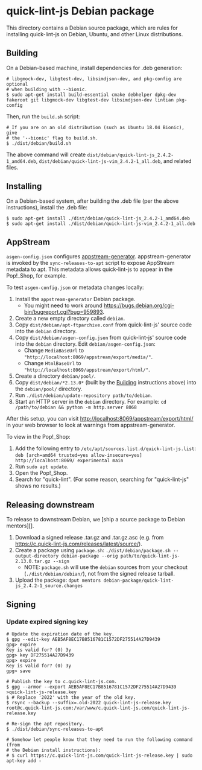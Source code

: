 # quick-lint-js Debian package

This directory contains a Debian source package, which are rules for installing
quick-lint-js on Debian, Ubuntu, and other Linux distributions.

## Building

On a Debian-based machine, install dependencies for .deb generation:

    # libgmock-dev, libgtest-dev, libsimdjson-dev, and pkg-config are optional
    # when building with --bionic.
    $ sudo apt-get install build-essential cmake debhelper dpkg-dev fakeroot git libgmock-dev libgtest-dev libsimdjson-dev lintian pkg-config

Then, run the `build.sh` script:

    # If you are on an old distribution (such as Ubuntu 18.04 Bionic), give
    # the '--bionic' flag to build.sh.
    $ ./dist/debian/build.sh

The above command will create `dist/debian/quick-lint-js_2.4.2-1_amd64.deb`,
`dist/debian/quick-lint-js-vim_2.4.2-1_all.deb`, and related files.

## Installing

On a Debian-based system, after building the .deb file (per the above
instructions), install the .deb file:

    $ sudo apt-get install ./dist/debian/quick-lint-js_2.4.2-1_amd64.deb
    $ sudo apt-get install ./dist/debian/quick-lint-js-vim_2.4.2-1_all.deb

## AppStream

`asgen-config.json` configures [appstream-generator][]. appstream-generator is
invoked by the `sync-releases-to-apt` script to expose AppStream metadata to
apt. This metadata allows quick-lint-js to appear in the Pop!\_Shop, for
example.

To test `asgen-config.json` or metadata changes locally:

1. Install the `appstream-generator` Debian package.
   * You might need to work around
     <https://bugs.debian.org/cgi-bin/bugreport.cgi?bug=959893>.
2. Create a new empty directory called `debian`.
3. Copy `dist/debian/apt-ftparchive.conf` from quick-lint-js' source code into
   the `debian` directory.
4. Copy `dist/debian/asgen-config.json` from quick-lint-js' source code into the
   `debian` directory. Edit `debian/asgen-config.json`:
   * Change `MediaBaseUrl` to `"http://localhost:8069/appstream/export/media/"`.
   * Change `HtmlBaseUrl` to `"http://localhost:8069/appstream/export/html/"`.
5. Create a directory `debian/pool/`.
6. Copy `dist/debian/*2.13.0*` (built by the [Building](#Building) instructions
   above) into the `debian/pool/` directory.
7. Run `./dist/debian/update-repository path/to/debian`.
8. Start an HTTP server in the `debian` directory. For example:
    `cd /path/to/debian && python -m http.server 8068`

After this setup, you can visit <http://localhost:8069/appstream/export/html/>
in your web browser to look at warnings from appstream-generator.

To view in the Pop!\_Shop:

1. Add the following entry to `/etc/apt/sources.list.d/quick-lint-js.list`:
   `deb [arch=amd64 trusted=yes allow-insecure=yes] http://localhost:8069/ experimental main`
2. Run `sudo apt update`.
3. Open the Pop!\_Shop.
4. Search for "quick-lint". (For some reason, searching for "quick-lint-js"
   shows no results.)

## Releasing downstream

To release to downstream Debian, we [ship a source package to Debian mentors][].

1. Download a signed release .tar.gz and .tar.gz.asc (e.g. from
   <https://c.quick-lint-js.com/releases/latest/source/>).
2. Create a package using `package.sh`:
   `./dist/debian/package.sh --output-directory debian-package --orig path/to/quick-lint-js-2.13.0.tar.gz --sign`
   * NOTE: `package.sh` will use the `debian` sources from your checkout
     (`./dist/debian/debian/`), not from the signed release tarball.
3. Upload the package: `dput mentors debian-package/quick-lint-js_2.4.2-1_source.changes`

## Signing

### Update expired signing key

    # Update the expiration date of the key.
    $ gpg --edit-key AEB5AF8EC17B8516781C1572DF275514A27D9439
    gpg> expire
    Key is valid for? (0) 3y
    gpg> key DF275514A27D9439
    gpg> expire
    Key is valid for? (0) 3y
    gpg> save

    # Publish the key to c.quick-lint-js.com.
    $ gpg --armor --export AEB5AF8EC17B8516781C1572DF275514A27D9439 >quick-lint-js-release.key
    $ # Replace '2022' with the year of the old key.
    $ rsync --backup --suffix=.old-2022 quick-lint-js-release.key root@c.quick-lint-js.com:/var/www/c.quick-lint-js.com/quick-lint-js-release.key

    # Re-sign the apt repository.
    $ ./dist/debian/sync-releases-to-apt

    # Somehow let people know that they need to run the following command (from
    # the Debian install instructions):
    # $ curl https://c.quick-lint-js.com/quick-lint-js-release.key | sudo apt-key add -

[appstream-generator]: https://github.com/ximion/appstream-generator
[debian-mentors]: https://mentors.debian.net/intro-maintainers/
